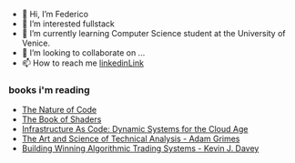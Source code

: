 - 👋 Hi, I’m Federico
- 👀 I’m interested fullstack
- 🌱 I’m currently learning Computer Science student at the University of Venice.
- 💞️ I’m looking to collaborate on ...
- 📫 How to reach me [linkedinLink](www.google.com)
### books i'm reading
- [The Nature of Code](https://natureofcode.com/)
- [The Book of Shaders](https://thebookofshaders.com/?lan=eng)
- [Infrastructure As Code: Dynamic Systems for the Cloud Age](https://www.amazon.it/dp/1098114671/?coliid=IAQA5APU5HL1G&colid=2G7US9UB3V5DC&psc=1&ref_=lv_ov_lig_dp_it)
- [The Art and Science of Technical Analysis - Adam Grimes](https://www.amazon.it/Art-Science-Technical-Analysis-Strategies/dp/1118115120/ref=sr_1_1?__mk_it_IT=%C3%85M%C3%85%C5%BD%C3%95%C3%91&crid=1GUQO1H0M7FPT&keywords=The+Art+and+Science+of+Technical+Analysis+-+Adam+Grimes&qid=1658913246&sprefix=the+art+and+science+of+technical+analysis+-+adam+grimes%2Caps%2C202&sr=8-1)
- [Building Winning Algorithmic Trading Systems - Kevin J. Davey](https://www.bookdepository.com/Building-Winning-Algorithmic-Trading-Systems-Kevin-Davey/9781118778982?utm_source=Affiliate_UK&utm_medium=Affiliate_Marketing&utm_campaign=672447&utm_term=httpfxgearscom&awc=5478_1658913331_fd51f3ce79ab875e1deaaf5801561920)

<!---
chicco4/chicco4 is a ✨ special ✨ repository because its `README.md` (this file) appears on your GitHub profile.
You can click the Preview link to take a look at your changes.
--->
